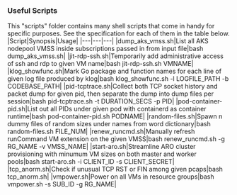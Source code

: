 ### Useful Scripts
This "scripts" folder contains many shell scripts that come in handy for specific purposes. See the specification for each of them in the table below.  
|Script|Synopsis|Usage|
|---|---|---|
|dump_aks_vmss.sh|List all AKS nodepool VMSS inside subscriptions passed in from input file|bash dump_aks_vmss.sh|
|jit-rdp-ssh.sh|Temporarily add administrative access of ssh and rdp to given VM name|bash jit-rdp-ssh.sh VMNAME|
|klog_showfunc.sh|Mark Go package and function names for each line of given log file produced by klog|bash klog_showfunc.sh -l LOGFILE_PATH -b CODEBASE_PATH|
|pid-tcptrace.sh|Collect both TCP socket history and packet dump for given pid, then separate the dump into dump files per session|bash pid-tcptrace.sh -t DURATION_SECS -p PID|
|pod-container-pid.sh|List out all PIDs under given pod with containerd as container runtime|bash pod-container-pid.sh PODNAME|
|random-files.sh|Spawn n dummy files of random sizes under names from word dictionary|bash random-files.sh FILE_NUM|
|renew_runcmd.sh|Manually refresh runCommand VM extension on the given VMSS|bash renew_runcmd.sh -g RG_NAME -v VMSS_NAME|
|start-aro.sh|Streamline ARO cluster provisioning with minumum VM sizes on both master and worker pools|bash start-aro.sh -i CLIENT_ID -s CLIENT_SECRET|
|tcp_anorm.sh|Check if unusual TCP RST or FIN among given pcaps|bash tcp_anorm.sh|
|vmpower.sh|Power on all VMs in resource groups|bash vmpower.sh -s SUB_ID -g RG_NAME|
